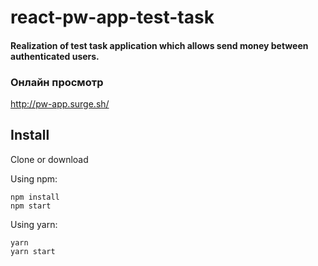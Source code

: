 # react-pw-app-test-task

#### Realization of test task application which allows send money between authenticated users.

### Онлайн просмотр
http://pw-app.surge.sh/

## Install

Clone or download

Using npm:
```shell
npm install
npm start
```

Using yarn:
```shell
yarn
yarn start
```

